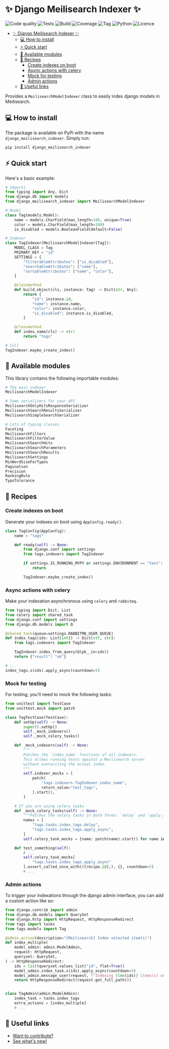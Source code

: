 # ✨ Django Meilisearch Indexer ✨

![Code quality](https://github.com/Jordan-Kowal/django-meilisearch-indexer/actions/workflows/code_quality.yml/badge.svg?branch=main)
![Tests](https://github.com/Jordan-Kowal/django-meilisearch-indexer/actions/workflows/tests.yml/badge.svg?branch=main)
![Build](https://github.com/Jordan-Kowal/django-meilisearch-indexer/actions/workflows/publish_package.yml/badge.svg?event=release)
![Coverage](https://badgen.net/badge/coverage/%3E90%25/pink)
![Tag](https://badgen.net/badge/tag/1.0.0/orange)
![Python](https://badgen.net/badge/python/3.9%20|%203.10%20|%203.11%20|%203.12|%203.13)
![Licence](https://badgen.net/badge/licence/MIT)

- [✨ Django Meilisearch Indexer ✨](#-django-meilisearch-indexer-)
  - [💻 How to install](#-how-to-install)
  - [⚡ Quick start](#-quick-start)
  - [📕 Available modules](#-available-modules)
  - [🍜 Recipes](#-recipes)
    - [Create indexes on boot](#create-indexes-on-boot)
    - [Async actions with celery](#async-actions-with-celery)
    - [Mock for testing](#mock-for-testing)
    - [Admin actions](#admin-actions)
  - [🔗 Useful links](#-useful-links)

Provides a `MeilisearchModelIndexer` class to easily index django models in Meilisearch.

## 💻 How to install

The package is available on PyPi with the name `django_meilisearch_indexer`.
Simply run:

```shell
pip install django_meilisearch_indexer
```

## ⚡ Quick start

Here's a basic example:

```python
# Imports
from typing import Any, Dict
from django.db import models
from django_meilisearch_indexer import MeilisearchModelIndexer

# Model
class Tag(models.Model):
    name = models.CharField(max_length=100, unique=True)
    color = models.CharField(max_length=100)
    is_disabled = models.BooleanField(default=False)

# Indexer
class TagIndexer(MeilisearchModelIndexer[Tag]):
    MODEL_CLASS = Tag
    PRIMARY_KEY = "id"
    SETTINGS = {
        "filterableAttributes": ["is_disabled"],
        "searchableAttributes": ["name"],
        "sortableAttributes": ["name", "color"],
    }

    @classmethod
    def build_object(cls, instance: Tag) -> Dict[str, Any]:
        return {
            "id": instance.id,
            "name": instance.name,
            "color": instance.color,
            "is_disabled": instance.is_disabled,
        }

    @classmethod
    def index_name(cls) -> str:
        return "tags"

# Call
TagIndexer.maybe_create_index()
```

## 📕 Available modules

This library contains the following importable modules:

```python
# The main indexer
MeilisearchModelIndexer

# Some serializers for your API
MeilisearchOnlyHitsResponseSerializer
MeilisearchSearchResultsSerializer
MeilisearchSimpleSearchSerializer

# Lots of typing classes
Faceting
MeilisearchFilters
MeilisearchFilterValue
MeilisearchSearchHits
MeilisearchSearchParameters
MeilisearchSearchResults
MeilisearchSettings
MinWordSizeForTypos
Pagination
Precision
RankingRule
TypoTolerance
```

## 🍜 Recipes

### Create indexes on boot

Generate your indexes on boot using `AppConfig.ready()`.

```python
class TagConfig(AppConfig):
    name = "tags"

    def ready(self) -> None:
        from django.conf import settings
        from tags.indexers import TagIndexer

        if settings.IS_RUNNING_MYPY or settings.ENVIRONMENT == "test":
            return

        TagIndexer.maybe_create_index()
```

### Async actions with celery

Make your indexation asynchronous using `celery` and `rabbitmq`.

```python
from typing import Dict, List
from celery import shared_task
from django.conf import settings
from django.db.models import Q

@shared_task(queue=settings.RABBITMQ_USER_QUEUE)
def index_tags(ids: List[int]) -> Dict[str, str]:
    from tags.indexers import TagIndexer

    TagIndexer.index_from_query(Q(pk__in=ids))
    return {"result": "ok"}

# ...
index_tags.s(ids).apply_async(countdown=5)
```

### Mock for testing

For testing, you'll need to mock the following tasks:

```python
from unittest import TestCase
from unittest.mock import patch

class TagTestCase(TestCase):
    def setUp(self) -> None:
        super().setUp()
        self._mock_indexers()
        self._mock_celery_tasks()

    def _mock_indexers(self) -> None:
        """
        Patches the `index_name` functions of all indexers.
        This allows running tests against a Meilisearch server
        without overwriting the actual index.
        """
        self.indexer_mocks = [
            patch(
                "tags.indexers.TagIndexer.index_name",
                return_value="test_tags",
            ).start(),
        ]

    # If you are using celery tasks
    def _mock_celery_tasks(self) -> None:
        """Patches the celery tasks in both forms: `delay` and `apply_async`."""
        names = [
            "tags.tasks.index_tags.delay",
            "tags.tasks.index_tags.apply_async",
        ]
        self.celery_task_mocks = {name: patch(name).start() for name in names}

    def test_something(self):
        # ...
        self.celery_task_mocks[
            "tags.tasks.index_tags.apply_async"
        ].assert_called_once_with(([recipe.id],), {}, countdown=5)
        # ...
```

### Admin actions

To trigger your indexations through the django admin interface,
you can add a custom action like so:

```python
from django.contrib import admin
from django.db.models import QuerySet
from django.http import HttpRequest, HttpResponseRedirect
from tags import tasks
from tags.models import Tag

@admin.action(description="[Meilisearch] Index selected item(s)")
def index_multiple(
    model_admin: admin.ModelAdmin,
    request: HttpRequest,
    queryset: QuerySet,
) -> HttpResponseRedirect:
    ids = list(queryset.values_list("id", flat=True))
    model_admin.index_task.s(ids).apply_async(countdown=5)
    model_admin.message_user(request, f"Indexing {len(ids)} items(s) on Meilisearch")
    return HttpResponseRedirect(request.get_full_path())


class TagAdmin(admin.ModelAdmin):
    index_task = tasks.index_tags
    extra_actions = [index_multiple]
    # ...
```

## 🔗 Useful links

- [Want to contribute?](CONTRIBUTING.md)
- [See what's new!](CHANGELOG.md)
